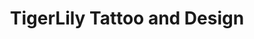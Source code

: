 ---
title: "TigerLily Tattoo and Design"
url: /portland/tigerlily-tattoo-and-design/
shop: tattoo
---